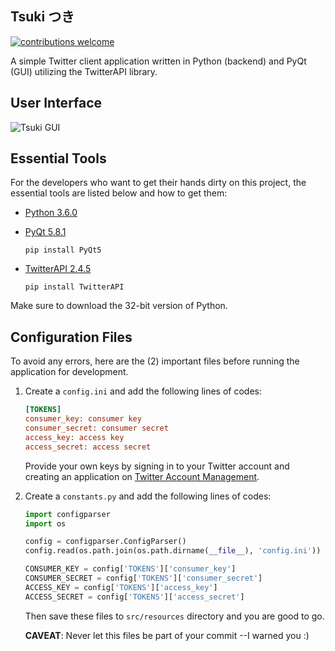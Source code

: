 Tsuki つき
-----
[![contributions welcome](https://img.shields.io/badge/contributions-welcome-brightgreen.svg?style=flat)](https://github.com/mokachokokarbon/Tsuki/issues)

A simple Twitter client application written in Python (backend) and PyQt (GUI) utilizing the TwitterAPI library.

User Interface
-----
![Tsuki GUI](https://github.com/mokachokokarbon/Tsuki/blob/0.1/images/tsuki.png)

Essential Tools
---------------
For the developers who want to get their hands dirty on this project, the essential tools are listed below and how to get them:

* [Python 3.6.0](https://www.python.org/downloads/release/python-360/)

* [PyQt 5.8.1](https://www.riverbankcomputing.com/software/pyqt/download5)

   `pip install PyQt5`

* [TwitterAPI 2.4.5](https://github.com/geduldig/TwitterAPI)

   `pip install TwitterAPI`

Make sure to download the 32-bit version of Python.

Configuration Files
-----------
To avoid any errors, here are the (2) important files  before running the application for development.

1. Create a `config.ini` and add the following lines of codes:

   ```ini
   [TOKENS]
   consumer_key: consumer key
   consumer_secret: consumer secret
   access_key: access key
   access_secret: access secret
   ```
   Provide your own keys by signing in to your Twitter account and creating an application on [Twitter Account Management](https://apps.twitter.com/).

2. Create a `constants.py` and add the following lines of codes:

   ```python
   import configparser
   import os

   config = configparser.ConfigParser()
   config.read(os.path.join(os.path.dirname(__file__), 'config.ini'))

   CONSUMER_KEY = config['TOKENS']['consumer_key']
   CONSUMER_SECRET = config['TOKENS']['consumer_secret']
   ACCESS_KEY = config['TOKENS']['access_key']
   ACCESS_SECRET = config['TOKENS']['access_secret']
   ```
   Then save these files to `src/resources` directory and you are good to go.

   **CAVEAT**: Never let this files be part of your commit --I warned you :)
